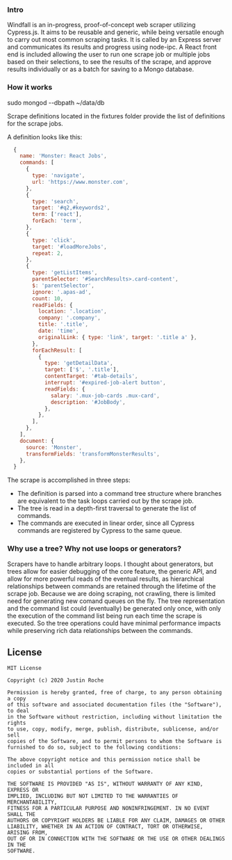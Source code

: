 ### **Intro**

Windfall is an in-progress, proof-of-concept web scraper utilizing Cypress.js. It aims to be reusable and generic, while being versatile enough to carry out most common scraping tasks. It is called by an Express server and communicates its results and progress using node-ipc. A React front end is included allowing the user to run one scrape job or multiple jobs based on their selections, to see the results of the scrape, and approve results individually or as a batch for saving to a Mongo database.

### **How it works**
 sudo mongod --dbpath ~/data/db

Scrape definitions located in the fixtures folder provide the list of definitions for the scrape jobs.

A definition looks like this:

```js
  {
    name: 'Monster: React Jobs',
    commands: [
      {
        type: 'navigate',
        url: 'https://www.monster.com',
      },
      {
        type: 'search',
        target: '#q2,#keywords2',
        term: ['react'],
        forEach: 'term',
      },
      {
        type: 'click',
        target: '#loadMoreJobs',
        repeat: 2,
      },
      {
        type: 'getListItems',
        parentSelector: '#SearchResults>.card-content',
        $: 'parentSelector',
        ignore: '.apas-ad',
        count: 10,
        readFields: {
          location: '.location',
          company: '.company',
          title: '.title',
          date: 'time',
          originalLink: { type: 'link', target: '.title a' },
        },
        forEachResult: [
          {
            type: 'getDetailData',
            target: ['$', '.title'],
            contentTarget: '#tab-details',
            interrupt: '#expired-job-alert button',
            readFields: {
              salary: '.mux-job-cards .mux-card',
              description: '#JobBody',
            },
          },
        ],
      },
    ],
    document: {
      source: 'Monster',
      transformFields: 'transformMonsterResults',
    },
  }

```

The scrape is accomplished in three steps:

- The definition is parsed into a command tree structure where branches are equivalent to the task loops carried out by the scrape job.
- The tree is read in a depth-first traversal to generate the list of commands.
- The commands are executed in linear order, since all Cypress commands are registered by Cypress to the same queue.

### **Why use a tree? Why not use loops or generators?**

Scrapers have to handle arbitrary loops. I thought about generators, but trees allow for easier debugging of the core feature, the generic API, and allow for more powerful reads of the eventual results, as hierarchical relationships between commands are retained through the lifetime of the scrape job. Because we are doing scraping, not crawling, there is limited need for generating new comand queues on the fly. The tree representation and the command list could (eventually) be generated only once, with only the execution of the command list being run each time the scrape is executed. So the tree operations could have minimal performance impacts while preserving rich data relationships between the commands.

## License

    MIT License

    Copyright (c) 2020 Justin Roche

    Permission is hereby granted, free of charge, to any person obtaining a copy
    of this software and associated documentation files (the "Software"), to deal
    in the Software without restriction, including without limitation the rights
    to use, copy, modify, merge, publish, distribute, sublicense, and/or sell
    copies of the Software, and to permit persons to whom the Software is
    furnished to do so, subject to the following conditions:

    The above copyright notice and this permission notice shall be included in all
    copies or substantial portions of the Software.

    THE SOFTWARE IS PROVIDED "AS IS", WITHOUT WARRANTY OF ANY KIND, EXPRESS OR
    IMPLIED, INCLUDING BUT NOT LIMITED TO THE WARRANTIES OF MERCHANTABILITY,
    FITNESS FOR A PARTICULAR PURPOSE AND NONINFRINGEMENT. IN NO EVENT SHALL THE
    AUTHORS OR COPYRIGHT HOLDERS BE LIABLE FOR ANY CLAIM, DAMAGES OR OTHER
    LIABILITY, WHETHER IN AN ACTION OF CONTRACT, TORT OR OTHERWISE, ARISING FROM,
    OUT OF OR IN CONNECTION WITH THE SOFTWARE OR THE USE OR OTHER DEALINGS IN THE
    SOFTWARE.
